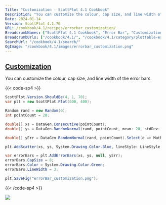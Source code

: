 ```yaml
---
Title: "Customization - ScottPlot 4.1 Cookbook"
Description: "You can customize the colour, cap size, and line width of the error bars."
Date: 2024-01-14
Version: ScottPlot 4.1.70
URL: /cookbook/4.1/recipes/errorbar_customization/
BreadcrumbNames: ["ScottPlot 4.1 Cookbook", "Error Bar", "Customization"]
BreadcrumbUrls: ["/cookbook/4.1/", "/cookbook/4.1/category/plottable-error-bar", "/cookbook/4.1/recipes/errorbar_customization/"]
SearchUrl: "/cookbook/4.1/search/"
OgImage: "/cookbook/4.1/images/errorbar_customization.png"
---
```


<h2><a id='customization' href='/cookbook/4.1/recipes/errorbar_customization/'>Customization</a></h2>

You can customize the colour, cap size, and line width of the error bars.

{{< code-sp4 >}}

```cs
ScottPlot.Version.ShouldBe(4, 1, 70);
var plt = new ScottPlot.Plot(600, 400);

Random rand = new Random(0);
int pointCount = 20;

double[] xs = DataGen.Consecutive(pointCount);
double[] ys = DataGen.RandomNormal(rand, pointCount, mean: 20, stdDev: 2);

double[] yErr = DataGen.RandomNormal(rand, pointCount).Select(e => Math.Abs(e)).ToArray();

plt.AddScatter(xs, ys, System.Drawing.Color.Blue, lineStyle: LineStyle.Dot);

var errorBars = plt.AddErrorBars(xs, ys, null, yErr);
errorBars.CapSize = 8;
errorBars.Color = System.Drawing.Color.Green;
errorBars.LineWidth = 3;

plt.SaveFig("errorBar_customization.png");
```

{{< /code-sp4 >}}

<img src='../../images/errorbar_customization.png' class='d-block mx-auto my-5' />


